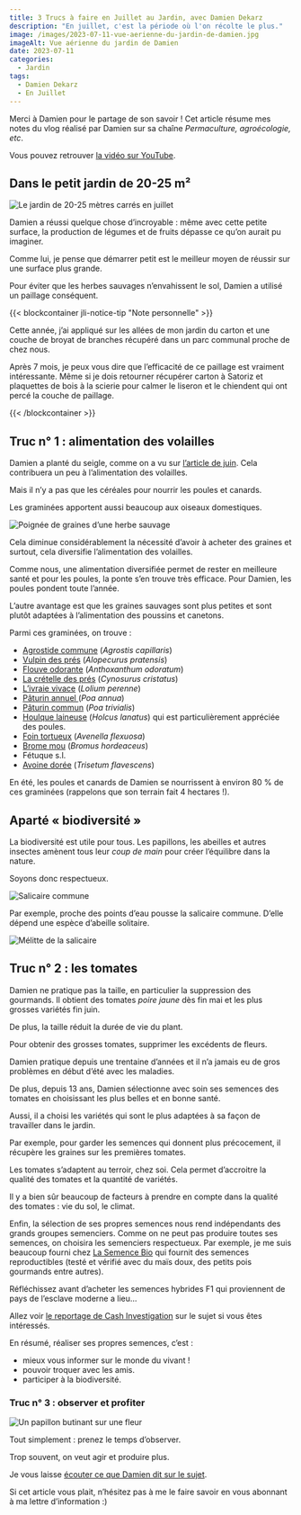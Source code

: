 ```yaml
---
title: 3 Trucs à faire en Juillet au Jardin, avec Damien Dekarz
description: "En juillet, c'est la période où l'on récolte le plus."
image: /images/2023-07-11-vue-aerienne-du-jardin-de-damien.jpg
imageAlt: Vue aérienne du jardin de Damien
date: 2023-07-11
categories:
  - Jardin
tags:
  - Damien Dekarz
  - En Juillet
---
```


Merci à Damien pour le partage de son savoir ! Cet article résume mes notes du vlog réalisé par Damien sur sa chaîne _Permaculture, agroécologie, etc_.

<!-- more -->

Vous pouvez retrouver [la vidéo sur YouTube](https://www.youtube.com/watch?v=OcO3XRZw2AI).

## Dans le petit jardin de 20-25 m²

![Le jardin de 20-25 mètres carrés en juillet](images/le-jardin-de-20-25-metres-carres-en-juillet.jpg 'Crédits : image extraite du vlog de Damien Dekarz')

Damien a réussi quelque chose d’incroyable : même avec cette petite surface, la production de légumes et de fruits dépasse ce qu’on aurait pu imaginer.

Comme lui, je pense que démarrer petit est le meilleur moyen de réussir sur une surface plus grande.

Pour éviter que les herbes sauvages n’envahissent le sol, Damien a utilisé un paillage conséquent.

{{< blockcontainer jli-notice-tip "Note personnelle" >}}

Cette année, j’ai appliqué sur les allées de mon jardin du carton et une couche de broyat de branches récupéré dans un parc communal proche de chez nous.

Après 7 mois, je peux vous dire que l’efficacité de ce paillage est vraiment intéressante. Même si je dois retourner récupérer carton à Satoriz et plaquettes de bois à la scierie pour calmer le liseron et le chiendent qui ont percé la couche de paillage.

{{< /blockcontainer >}}

## Truc n° 1 : alimentation des volailles

Damien a planté du seigle, comme on a vu sur [l’article de juin](../../2023-06/3-trucs-a-faire-en-juin-au-jardin-damien-dekarz/index.md). Cela contribuera un peu à l’alimentation des volailles.

Mais il n’y a pas que les céréales pour nourrir les poules et canards.

Les graminées apportent aussi beaucoup aux oiseaux domestiques.

![Poignée de graines d’une herbe sauvage](images/poignee-de-graines-dune-herbe-sauvage.jpg 'Crédits : image extraite du vlog de Damien Dekarz')

Cela diminue considérablement la nécessité d’avoir à acheter des graines et surtout, cela diversifie l’alimentation des volailles.

Comme nous, une alimentation diversifiée permet de rester en meilleure santé et pour les poules, la ponte s’en trouve très efficace. Pour Damien, les poules pondent toute l’année.

L’autre avantage est que les graines sauvages sont plus petites et sont plutôt adaptées à l’alimentation des poussins et canetons.

Parmi ces graminées, on trouve :

- [Agrostide commune](https://www.google.com/search?q=Agrostis+capillaris) (_Agrostis capillaris_)
- [Vulpin des prés](https://www.google.com/search?q=Alopecurus+pratensis) (_Alopecurus pratensis_)
- [Flouve odorante](https://www.google.com/search?q=Anthoxanthum+odoratum) (_Anthoxanthum odoratum_)
- [La crételle des prés](https://www.google.com/search?q=Cynosurus+cristatus) (_Cynosurus cristatus_)
- [L’ivraie vivace](https://www.google.com/search?q=Lolium+perenne) (_Lolium perenne_)
- [Pâturin annuel ](https://www.google.com/search?q=Poa+annua)(_Poa annua_)
- [Pâturin commun](https://www.google.com/search?q=Poa+trivialis) (_Poa trivialis_)
- [Houlque laineuse](https://www.google.com/search?q=Holcus+lanatus) (_Holcus lanatus_) qui est particulièrement appréciée des poules.
- [Foin tortueux](https://www.google.com/search?q=Avenella+flexuosa) (_Avenella flexuosa_)
- [Brome mou](https://www.google.com/search?q=Bromus+hordeaceus) (_Bromus hordeaceus_)
- Fétuque s.l.
- [Avoine dorée](https://www.google.com/search?q=Trisetum+flavescens) (_Trisetum flavescens_)

En été, les poules et canards de Damien se nourrissent à environ 80 % de ces graminées (rappelons que son terrain fait 4 hectares !).

## Aparté « biodiversité »

La biodiversité est utile pour tous. Les papillons, les abeilles et autres insectes amènent tous leur _coup de main_ pour créer l’équilibre dans la nature.

Soyons donc respectueux.

![Salicaire commune](images/salicaire-commune.jpg 'Crédits : image extraite du vlog de Damien Dekarz')

Par exemple, proche des points d’eau pousse la salicaire commune. D’elle dépend une espèce d’abeille solitaire.

![Mélitte de la salicaire](images/melitte-de-la-salicaire.jpg 'Crédits : image extraite du vlog de Damien Dekarz')

## Truc n° 2 : les tomates

Damien ne pratique pas la taille, en particulier la suppression des gourmands. Il obtient des tomates _poire jaune_ dès fin mai et les plus grosses variétés fin juin.

De plus, la taille réduit la durée de vie du plant.

Pour obtenir des grosses tomates, supprimer les excédents de fleurs.

Damien pratique depuis une trentaine d’années et il n’a jamais eu de gros problèmes en début d’été avec les maladies.

De plus, depuis 13 ans, Damien sélectionne avec soin ses semences des tomates en choisissant les plus belles et en bonne santé.

Aussi, il a choisi les variétés qui sont le plus adaptées à sa façon de travailler dans le jardin.

Par exemple, pour garder les semences qui donnent plus précocement, il récupère les graines sur les premières tomates.

Les tomates s’adaptent au terroir, chez soi. Cela permet d’accroitre la qualité des tomates et la quantité de variétés.

Il y a bien sûr beaucoup de facteurs à prendre en compte dans la qualité des tomates : vie du sol, le climat.

Enfin, la sélection de ses propres semences nous rend indépendants des grands groupes semenciers. Comme on ne peut pas produire toutes ses semences, on choisira les semenciers respectueux. Par exemple, je me suis beaucoup fourni chez [La Semence Bio](https://www.lasemencebio.com/) qui fournit des semences reproductibles (testé et vérifié avec du maïs doux, des petits pois gourmands entre autres).

Réfléchissez avant d’acheter les semences hybrides F1 qui proviennent de pays de l’esclave moderne a lieu…

Allez voir [le reportage de Cash Investigation](https://www.youtube.com/watch?v=Mgd0_jv6TS4&t=0s) sur le sujet si vous êtes intéressés.

En résumé, réaliser ses propres semences, c’est :

- mieux vous informer sur le monde du vivant !
- pouvoir troquer avec les amis.
- participer à la biodiversité.

### Truc n° 3 : observer et profiter

![Un papillon butinant sur une fleur](images/un-papillon-butinant-sur-une-fleur.jpg 'Crédits : image extraite du vlog de Damien Dekarz')

Tout simplement : prenez le temps d’observer.

Trop souvent, on veut agir et produire plus.

Je vous laisse [écouter ce que Damien dit sur le sujet](https://www.youtube.com/watch?v=OcO3XRZw2AI&t=1722s).

Si cet article vous plait, n’hésitez pas à me le faire savoir en vous abonnant à ma lettre d’information :)
